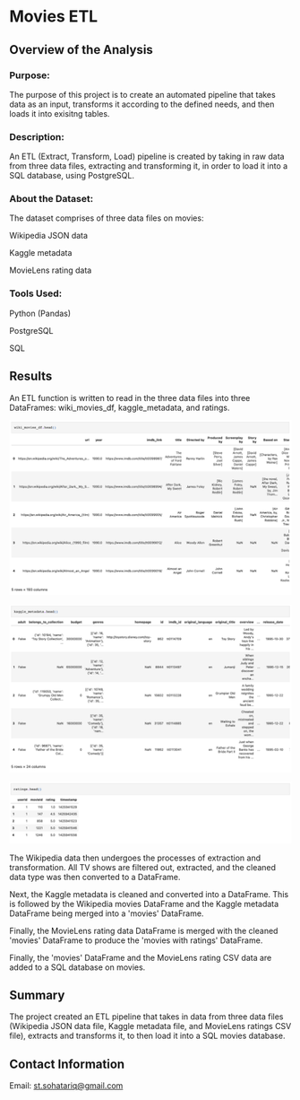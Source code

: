 # Movies ETL
## Overview of the Analysis
### Purpose:
The purpose of this project is to create an automated pipeline that takes data as an input, transforms it according to the defined needs, and then loads it into exisitng tables. 

### Description:
An ETL (Extract, Transform, Load) pipeline is created by taking in raw data from three data files, extracting and transforming it, in order to load it into a SQL database, using PostgreSQL.

### About the Dataset:
The dataset comprises of three data files on movies:

Wikipedia JSON data

Kaggle metadata

MovieLens rating data

### Tools Used:
Python (Pandas)

PostgreSQL

SQL

## Results
An ETL function is written to read in the three data files into three DataFrames: wiki_movies_df, kaggle_metadata, and ratings.

![wiki_movies_df](https://github.com/SohaT7/Movies-ETL/blob/main/Images/wiki_movies_df.png)

![kaggle_metadata](https://github.com/SohaT7/Movies-ETL/blob/main/Images/kaggle_metadata.png)

![ratings](https://github.com/SohaT7/Movies-ETL/blob/main/Images/ratings.png)

The Wikipedia data then undergoes the processes of extraction and transformation. All TV shows are filtered out, extracted, and the cleaned data type was then converted to a DataFrame. 

Next, the Kaggle metadata is cleaned and converted into a DataFrame. This is followed by the Wikipedia movies DataFrame and the Kaggle metadata DataFrame being merged into a 'movies' DataFrame.

Finally, the MovieLens rating data DataFrame is merged with the cleaned 'movies' DataFrame to produce the 'movies with ratings' DataFrame. 

Finally, the 'movies' DataFrame and the MovieLens rating CSV data are added to a SQL database on movies.  

## Summary
The project created an ETL pipeline that takes in data from three data files (Wikipedia JSON data file, Kaggle metadata file, and MovieLens ratings CSV file), extracts and transforms it, to then load it into a SQL movies database.

## Contact Information
Email: st.sohatariq@gmail.com
